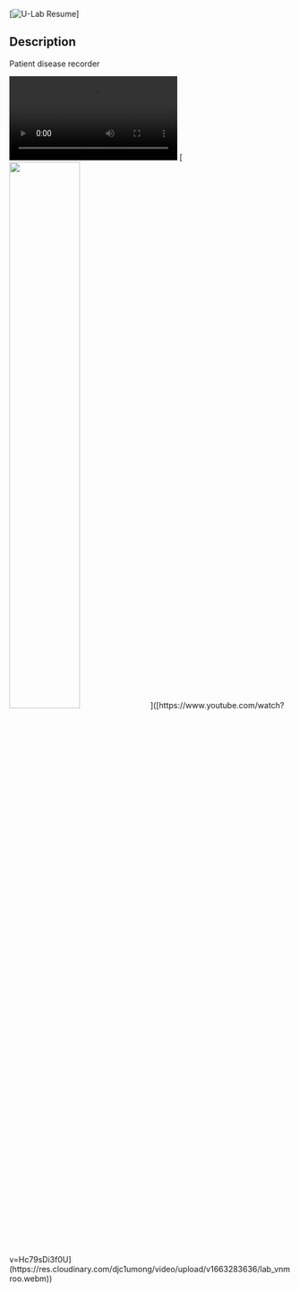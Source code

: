 [![U-Lab Resume](https://res.cloudinary.com/djc1umong/image/upload/v1680315359/lab_login_lqkseu.png)]

## Description
Patient disease recorder

<video src="" controls="controls" style="max-width: 730px;">
</video>
[<img src="https://i.ytimg.com/vi/Hc79sDi3f0U/maxresdefault.jpg" width="50%">]([https://www.youtube.com/watch?v=Hc79sDi3f0U](https://res.cloudinary.com/djc1umong/video/upload/v1663283636/lab_vnmroo.webm))
